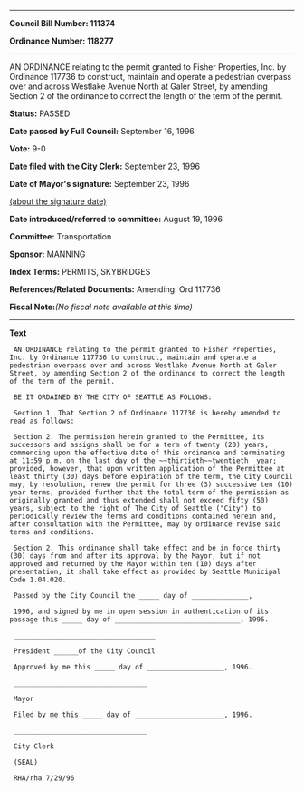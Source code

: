 

********

**Council Bill Number: 111374**
   
**Ordinance Number: 118277**
********

 AN ORDINANCE relating to the permit granted to Fisher Properties, Inc. by Ordinance 117736 to construct, maintain and operate a pedestrian overpass over and across Westlake Avenue North at Galer Street, by amending Section 2 of the ordinance to correct the length of the term of the permit.

**Status:** PASSED
   
**Date passed by Full Council:** September 16, 1996
   
**Vote:** 9-0
   
**Date filed with the City Clerk:** September 23, 1996
   
**Date of Mayor's signature:** September 23, 1996
   
[(about the signature date)](/~public/approvaldate.htm)
   
   
   
**Date introduced/referred to committee:** August 19, 1996
   
**Committee:** Transportation
   
**Sponsor:** MANNING
   
   
**Index Terms:** PERMITS, SKYBRIDGES

**References/Related Documents:** Amending: Ord 117736

**Fiscal Note:**_(No fiscal note available at this time)_

********

**Text**
   
```
 AN ORDINANCE relating to the permit granted to Fisher Properties, Inc. by Ordinance 117736 to construct, maintain and operate a pedestrian overpass over and across Westlake Avenue North at Galer Street, by amending Section 2 of the ordinance to correct the length of the term of the permit.

 BE IT ORDAINED BY THE CITY OF SEATTLE AS FOLLOWS:

 Section 1. That Section 2 of Ordinance 117736 is hereby amended to read as follows:

 Section 2. The permission herein granted to the Permittee, its successors and assigns shall be for a term of twenty (20) years, commencing upon the effective date of this ordinance and terminating at 11:59 p.m. on the last day of the ~~thirtieth~~twentieth  year; provided, however, that upon written application of the Permittee at least thirty (30) days before expiration of the term, the City Council may, by resolution, renew the permit for three (3) successive ten (10) year terms, provided further that the total term of the permission as originally granted and thus extended shall not exceed fifty (50) years, subject to the right of The City of Seattle ("City") to periodically review the terms and conditions contained herein and, after consultation with the Permittee, may by ordinance revise said terms and conditions.

 Section 2. This ordinance shall take effect and be in force thirty (30) days from and after its approval by the Mayor, but if not approved and returned by the Mayor within ten (10) days after presentation, it shall take effect as provided by Seattle Municipal Code 1.04.020.

 Passed by the City Council the _____ day of ______________,

 1996, and signed by me in open session in authentication of its passage this _____ day of _______________________________, 1996.

 ___________________________________

 President ______of the City Council

 Approved by me this _____ day of ___________________, 1996.

 _________________________________

 Mayor

 Filed by me this _____ day of ______________________, 1996.

 _________________________________

 City Clerk

 (SEAL)

 RHA/rha 7/29/96

```
